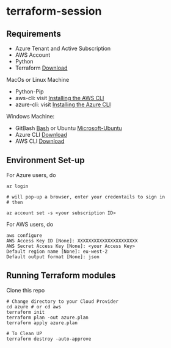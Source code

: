 # terraform-session

## Requirements
- Azure Tenant and Active Subscription
- AWS Account
- Python
- Terraform [Download](https://www.terraform.io/downloads.html)

MacOs or Linux Machine
- Python-Pip
- aws-cli: visit [Installing the AWS CLI](https://docs.aws.amazon.com/cli/latest/userguide/cli-chap-install.html)
- azure-cli: visit [Installing the Azure CLI](https://docs.microsoft.com/en-us/cli/azure/install-azure-cli?view=azure-cli-latest)

Windows Machine:
- GitBash [Bash](https://git-scm.com/downloads) or Ubuntu [Microsoft-Ubuntu](https://www.microsoft.com/en-us/p/ubuntu/9nblggh4msv6?activetab=pivot:overviewtab)
- Azure CLI [Download](https://docs.microsoft.com/bs-latn-ba/cli/azure/install-azure-cli-windows?view=azure-cli-latest)
- AWS CLI [Download](https://docs.aws.amazon.com/cli/latest/userguide/install-windows.html)

## Environment Set-up

For Azure users, do
```
az login

# will pop-up a browser, enter your credentails to sign in 
# then

az account set -s <your subscription ID>
```

For AWS users, do
```
aws configure
AWS Access Key ID [None]: XXXXXXXXXXXXXXXXXXXXXX
AWS Secret Access Key [None]: <your Access Key>
Default region name [None]: eu-west-2
Default output format [None]: json
```

## Running Terraform modules
Clone this repo

```
# Change directory to your Cloud Provider
cd azure # or cd aws
terraform init
terraform plan -out azure.plan
terraform apply azure.plan

# To Clean UP
terraform destroy -auto-approve
```
